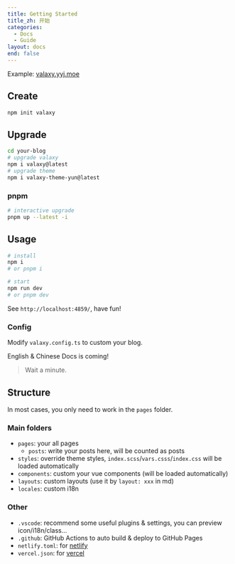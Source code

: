 ```yaml
---
title: Getting Started
title_zh: 开始
categories:
  - Docs
  - Guide
layout: docs
end: false
---
```


Example: [valaxy.yyj.moe](https://valaxy.yyj.moe)

## Create

```bash
npm init valaxy
```

## Upgrade

```bash
cd your-blog
# upgrade valaxy
npm i valaxy@latest
# upgrade theme
npm i valaxy-theme-yun@latest
```

### pnpm

```bash
# interactive upgrade
pnpm up --latest -i
```

## Usage

```bash
# install
npm i
# or pnpm i

# start
npm run dev
# or pnpm dev
```

See `http://localhost:4859/`, have fun!

### Config

Modify `valaxy.config.ts` to custom your blog.

English & Chinese Docs is coming!

> Wait a minute.

## Structure

In most cases, you only need to work in the `pages` folder.

### Main folders

- `pages`: your all pages
  - `posts`: write your posts here, will be counted as posts
- `styles`: override theme styles, `index.scss`/`vars.csss`/`index.css` will be loaded automatically
- `components`: custom your vue components (will be loaded automatically)
- `layouts`: custom layouts (use it by `layout: xxx` in md)
- `locales`: custom i18n

### Other

- `.vscode`: recommend some useful plugins & settings, you can preview icon/i18n/class...
- `.github`: GitHub Actions to auto build & deploy to GitHub Pages
- `netlify.toml`: for [netlify](https://www.netlify.com/)
- `vercel.json`: for [vercel](https://vercel.com/)



